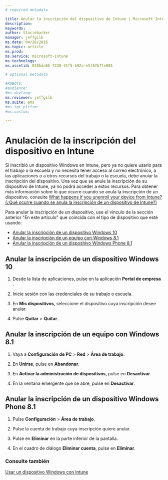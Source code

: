 ```yaml
---
# required metadata

title: Anular la inscripción del dispositivo de Intune | Microsoft Intune
description:
keywords:
author: Staciebarker
manager: jeffgilb
ms.date: 04/28/2016
ms.topic: article
ms.prod:
ms.service: microsoft-intune
ms.technology:
ms.assetid: 018bda65-7238-41f5-b92a-e5f67b7fe085

# optional metadata

#ROBOTS:
#audience:
#ms.devlang:
ms.reviewer: jeffgilb
ms.suite: ems
#ms.tgt_pltfrm:
#ms.custom:

---
```



# Anulación de la inscripción del dispositivo en Intune

Si inscribió un dispositivo Windows en Intune, pero ya no quiere usarlo para el trabajo o la escuela y no necesita tener acceso al correo electrónico, a las aplicaciones o a otros recursos del trabajo o la escuela, debe anular la inscripción del dispositivo. Una vez que se anule la inscripción de su dispositivo de Intune, ya no podrá acceder a estos recursos. Para obtener más información sobre lo que ocurre cuando se anula la inscripción de un dispositivo, consulte [What happens if you unenroll your device from Intune? (¿Qué ocurre cuando se anula la inscripción de un dispositivo de Intune?)](what-happens-if-you-unenroll-your-device-from-intune-windows.md)

Para anular la inscripción de un dispositivo, use el vínculo de la sección anterior "En este artículo" que coincida con el tipo de dispositivo que esté usando:

-   [Anular la inscripción de un dispositivo Windows 10](#unenroll-your-windows-10-device)
-   [Anular la inscripción de un equipo con Windows 8.1](#unenroll-your-windows-8-1-computer)
-   [Anular la inscripción de un dispositivo Windows Phone 8.1](#unenroll-your-windows-phone-8-1-device)

## Anular la inscripción de un dispositivo Windows 10

1.  Desde la lista de aplicaciones, pulse en la aplicación **Portal de empresa** .

2.  Inicie sesión con las credenciales de su trabajo o escuela.

3.  En **Mis dispositivos**, seleccione el dispositivo cuya inscripción desee anular.

4.  Pulse **Quitar** &gt; **Quitar**.

## Anular la inscripción de un equipo con Windows 8.1

1.  Vaya a **Configuración de PC** &gt; **Red** &gt; **Área de trabajo**.

2.  En **Unirse**, pulse en **Abandonar**.

3.  En **Activar la administración de dispositivos**, pulse en **Desactivar**.

4.  En la ventana emergente que se abre, pulse en **Desactivar**.

## Anular la inscripción de un dispositivo Windows Phone 8.1

1.  Pulse **Configuración** &gt; **Área de trabajo**.

2.  Pulse la cuenta de trabajo cuya inscripción quiere anular.

3.  Pulse en **Eliminar** en la parte inferior de la pantalla.

4.  En el cuadro de diálogo **Eliminar cuenta**, pulse en **Eliminar**.

### Consulte también
[Usar un dispositivo Windows con Intune](using-your-windows-device-with-intune.md)

<!--HONumber=May16_HO3-->


